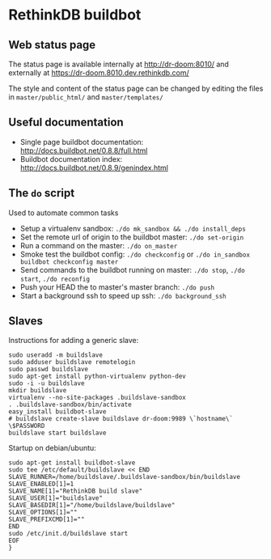 # RethinkDB buildbot

## Web status page

The status page is available internally at [http://dr-doom:8010/](http://dr-doom:8010/) and
externally at https://dr-doom.8010.dev.rethinkdb.com/

The style and content of the status page can be changed by editing the
files in `master/public_html/` and `master/templates/`

## Useful documentation

* Single page buildbot documentation: http://docs.buildbot.net/0.8.8/full.html
* Buildbot documentation index: http://docs.buildbot.net/0.8.9/genindex.html

## The `do` script

Used to automate common tasks

* Setup a virtualenv sandbox: `./do mk_sandbox && ./do install_deps`
* Set the remote url of origin to the buildbot master: `./do set-origin`
* Run a command on the master: `./do on_master`
* Smoke test the buildbot config: `./do checkconfig` or `./do in_sandbox buildbot checkconfig master`
* Send commands to the buildbot running on master: `./do stop`, `./do start`, `./do reconfig`
* Push your HEAD the to master's master branch: `./do push`
* Start a background ssh to speed up ssh: `./do background_ssh`

## Slaves

Instructions for adding a generic slave:

```
sudo useradd -m buildslave
sudo adduser buildslave remotelogin
sudo passwd buildslave
sudo apt-get install python-virtualenv python-dev
sudo -i -u buildslave
mkdir buildslave
virtualenv --no-site-packages .buildslave-sandbox
. .buildslave-sandbox/bin/activate
easy_install buildbot-slave
# buildslave create-slave buildslave dr-doom:9989 \`hostname\` \$PASSWORD
buildslave start buildslave
```

Startup on debian/ubuntu:

```
sudo apt-get install buildbot-slave
sudo tee /etc/default/buildslave << END
SLAVE_RUNNER=/home/buildslave/.buildslave-sandbox/bin/buildslave
SLAVE_ENABLED[1]=1
SLAVE_NAME[1]="RethinkDB build slave"
SLAVE_USER[1]="buildslave"
SLAVE_BASEDIR[1]="/home/buildslave/buildslave"
SLAVE_OPTIONS[1]=""
SLAVE_PREFIXCMD[1]=""
END
sudo /etc/init.d/buildslave start
EOF
}
```
